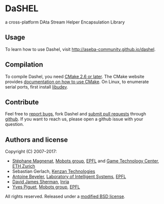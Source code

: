 # DaSHEL

a cross-platform DAta Stream Helper Encapsulation Library

## Usage

To learn how to use Dashel, visit http://aseba-community.github.io/dashel.

## Compilation

To compile Dashel, you need [CMake 2.6 or later](http://www.cmake.org/).
The CMake website provides [documentation on how to use CMake](https://cmake.org/runningcmake).
On Linux, to enumerate serial ports, first install [libudev](https://www.freedesktop.org/software/systemd/man/libudev.html).

## Contribute

Feel free to [report bugs](https://github.com/aseba-community/dashel/issues/new), fork Dashel and [submit pull requests](https://github.com/aseba-community/dashel/pulls) through [github](https://github.com/aseba-community/dashel).
If you want to reach us, please open a github issue with your question.

## Authors and license

Copyright (C) 2007–2017:
	
* [Stéphane Magnenat](http://stephane.magnenat.net), [Mobots group](http://mobots.epfl.ch), [EPFL](http://www.epfl.ch/) and [Game Technology Center](http://www.gtc.inf.ethz.ch/), [ETH Zurich](https://www.ethz.ch/en.html)
* Sebastian Gerlach, [Kenzan Technologies](http://www.kenzantech.com)
* [Antoine Beyeler](http://www.ab-ware.com), [Laboratory of Intelligent Systems](http://lis.epfl.ch), [EPFL](http://www.epfl.ch/)
* [David James Sherman](http://www.labri.fr/perso/david/Site/David_James_Sherman.html), [Inria](http://inria.fr)
* [Yves Piguet](http://nyctergatis.com/), [Mobots group](http://mobots.epfl.ch), [EPFL](http://www.epfl.ch/)

All rights reserved. Released under a [modified BSD license](license).
